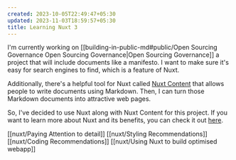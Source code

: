 ```yaml
---
created: 2023-10-05T22:49:47+05:30
updated: 2023-11-03T18:59:57+05:30
title: Learning Nuxt 3
---
```

I'm currently working on [[building-in-public-md#public/Open Sourcing Governance Open Sourcing Governance|Open Sourcing Governance]] a project that will include documents like a manifesto. I want to make sure it's easy for search engines to find, which is a feature of Nuxt.

Additionally, there's a helpful tool for Nuxt called [Nuxt Content](https://content.nuxt.com/) that allows people to write documents using Markdown. Then, I can turn those Markdown documents into attractive web pages.

So, I've decided to use Nuxt along with Nuxt Content for this project. If you want to learn more about Nuxt and its benefits, you can check it out [here](https://nuxt.com/docs/getting-started/introduction).

[[nuxt/Paying Attention to detail]]
[[nuxt/Styling Recommendations]]
[[nuxt/Coding Recommendations]]
[[nuxt/Using Nuxt to build optimised webapp]]